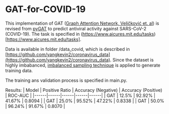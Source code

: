# GAT-for-COVID-19
This implementation of GAT ([Graph Attention Network, Veličković et. al](https://arxiv.org/abs/1710.10903)) is revised from [pyGAT](https://github.com/Diego999/pyGAT) to predict antiviral activity against SARS-CoV-2 (COVID-19). The task is specified in (https://www.aicures.mit.edu/tasks)[https://www.aicures.mit.edu/tasks].

Data is available in folder /data_covid, which is described in [https://github.com/yangkevin2/coronavirus_data](https://github.com/yangkevin2/coronavirus_data). Since the dataset is highly imbabanced, [imbalanced sampling technique](https://github.com/ufoym/imbalanced-dataset-sampler) is applied to generate training data.

The training ans validation process is specified in main.py.

Results:
| Model | Positive Ratio | Accuracy (Negative) | Accuracy (Positive) | ROC-AUC |
|------|------|------|------|------|
| GAT | 12.5% | 92.92% | 41.67% | 0.8094 |
| GAT | 25.0% | 95.52% | 47.22% | 0.8338 |
| GAT | 50.0% | 96.24% | 91.67% | 0.8070 |
